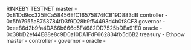 RINKEBY TESTNET
master - 0x81Dd9cc325ECa58456EfC16575874fCB19D883dB
controller - 0x5fA7955a8753784fD3f9D28b9f54493d4b0f8CF3
governor - 0xee86d2b9fa4DA66b666d5F4682DD7525bDEa91E0
oracle - 0x38bD2ef44E88e8c9D0a10DA1FdF662834fb5d6B2
treasury - 
Ethpow
master -
controller -
governor -
oracle -